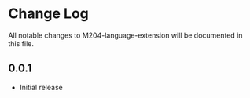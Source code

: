 # Change Log

All notable changes to M204-language-extension will be documented in this file.

## 0.0.1

- Initial release